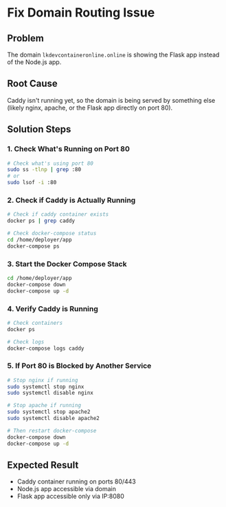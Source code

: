 # Fix Domain Routing Issue

## Problem
The domain `lkdevcontaineronline.online` is showing the Flask app instead of the Node.js app.

## Root Cause
Caddy isn't running yet, so the domain is being served by something else (likely nginx, apache, or the Flask app directly on port 80).

## Solution Steps

### 1. Check What's Running on Port 80
```bash
# Check what's using port 80
sudo ss -tlnp | grep :80
# or
sudo lsof -i :80
```

### 2. Check if Caddy is Actually Running
```bash
# Check if caddy container exists
docker ps | grep caddy

# Check docker-compose status
cd /home/deployer/app
docker-compose ps
```

### 3. Start the Docker Compose Stack
```bash
cd /home/deployer/app
docker-compose down
docker-compose up -d
```

### 4. Verify Caddy is Running
```bash
# Check containers
docker ps

# Check logs
docker-compose logs caddy
```

### 5. If Port 80 is Blocked by Another Service
```bash
# Stop nginx if running
sudo systemctl stop nginx
sudo systemctl disable nginx

# Stop apache if running
sudo systemctl stop apache2
sudo systemctl disable apache2

# Then restart docker-compose
docker-compose down
docker-compose up -d
```

## Expected Result
- Caddy container running on ports 80/443
- Node.js app accessible via domain
- Flask app accessible only via IP:8080